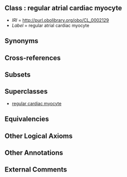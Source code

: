 
## Class : regular atrial cardiac myocyte

 * *IRI* = http://purl.obolibrary.org/obo/CL_0002129
 * *Label* = regular atrial cardiac myocyte

## Synonyms


## Cross-references


## Subsets


## Superclasses

 * [regular cardiac myocyte](../../CL/98/CL_0002098.md)

## Equivalencies


## Other Logical Axioms


## Other Annotations


## External Comments

